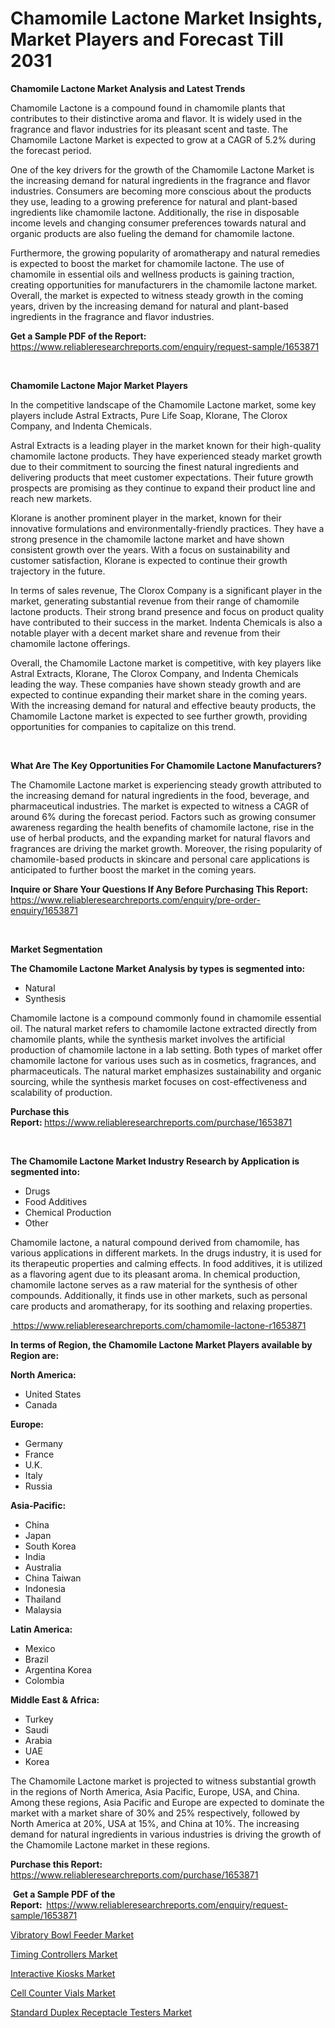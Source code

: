 <p><h1>Chamomile Lactone Market Insights, Market Players and Forecast Till 2031</h1></p><p><strong>Chamomile Lactone Market Analysis and Latest Trends</strong></p>
<p><p>Chamomile Lactone is a compound found in chamomile plants that contributes to their distinctive aroma and flavor. It is widely used in the fragrance and flavor industries for its pleasant scent and taste. The Chamomile Lactone Market is expected to grow at a CAGR of 5.2% during the forecast period. </p><p>One of the key drivers for the growth of the Chamomile Lactone Market is the increasing demand for natural ingredients in the fragrance and flavor industries. Consumers are becoming more conscious about the products they use, leading to a growing preference for natural and plant-based ingredients like chamomile lactone. Additionally, the rise in disposable income levels and changing consumer preferences towards natural and organic products are also fueling the demand for chamomile lactone.</p><p>Furthermore, the growing popularity of aromatherapy and natural remedies is expected to boost the market for chamomile lactone. The use of chamomile in essential oils and wellness products is gaining traction, creating opportunities for manufacturers in the chamomile lactone market. Overall, the market is expected to witness steady growth in the coming years, driven by the increasing demand for natural and plant-based ingredients in the fragrance and flavor industries.</p></p>
<p><strong>Get a Sample PDF of the Report:&nbsp;</strong> <a href="https://www.reliableresearchreports.com/enquiry/request-sample/1653871">https://www.reliableresearchreports.com/enquiry/request-sample/1653871</a></p>
<p>&nbsp;</p>
<p><strong>Chamomile Lactone Major Market Players</strong></p>
<p><p>In the competitive landscape of the Chamomile Lactone market, some key players include Astral Extracts, Pure Life Soap, Klorane, The Clorox Company, and Indenta Chemicals. </p><p>Astral Extracts is a leading player in the market known for their high-quality chamomile lactone products. They have experienced steady market growth due to their commitment to sourcing the finest natural ingredients and delivering products that meet customer expectations. Their future growth prospects are promising as they continue to expand their product line and reach new markets.</p><p>Klorane is another prominent player in the market, known for their innovative formulations and environmentally-friendly practices. They have a strong presence in the chamomile lactone market and have shown consistent growth over the years. With a focus on sustainability and customer satisfaction, Klorane is expected to continue their growth trajectory in the future.</p><p>In terms of sales revenue, The Clorox Company is a significant player in the market, generating substantial revenue from their range of chamomile lactone products. Their strong brand presence and focus on product quality have contributed to their success in the market. Indenta Chemicals is also a notable player with a decent market share and revenue from their chamomile lactone offerings.</p><p>Overall, the Chamomile Lactone market is competitive, with key players like Astral Extracts, Klorane, The Clorox Company, and Indenta Chemicals leading the way. These companies have shown steady growth and are expected to continue expanding their market share in the coming years. With the increasing demand for natural and effective beauty products, the Chamomile Lactone market is expected to see further growth, providing opportunities for companies to capitalize on this trend.</p></p>
<p>&nbsp;</p>
<p><strong>What Are The Key Opportunities For Chamomile Lactone Manufacturers?</strong></p>
<p><p>The Chamomile Lactone market is experiencing steady growth attributed to the increasing demand for natural ingredients in the food, beverage, and pharmaceutical industries. The market is expected to witness a CAGR of around 6% during the forecast period. Factors such as growing consumer awareness regarding the health benefits of chamomile lactone, rise in the use of herbal products, and the expanding market for natural flavors and fragrances are driving the market growth. Moreover, the rising popularity of chamomile-based products in skincare and personal care applications is anticipated to further boost the market in the coming years.</p></p>
<p><strong>Inquire or Share Your Questions If Any Before Purchasing This Report:</strong> <a href="https://www.reliableresearchreports.com/enquiry/pre-order-enquiry/1653871">https://www.reliableresearchreports.com/enquiry/pre-order-enquiry/1653871</a></p>
<p>&nbsp;</p>
<p><strong>Market Segmentation</strong></p>
<p><strong>The Chamomile Lactone Market Analysis by types is segmented into:</strong></p>
<p><ul><li>Natural</li><li>Synthesis</li></ul></p>
<p><p>Chamomile lactone is a compound commonly found in chamomile essential oil. The natural market refers to chamomile lactone extracted directly from chamomile plants, while the synthesis market involves the artificial production of chamomile lactone in a lab setting. Both types of market offer chamomile lactone for various uses such as in cosmetics, fragrances, and pharmaceuticals. The natural market emphasizes sustainability and organic sourcing, while the synthesis market focuses on cost-effectiveness and scalability of production.</p></p>
<p><strong>Purchase this Report:&nbsp;</strong><a href="https://www.reliableresearchreports.com/purchase/1653871">https://www.reliableresearchreports.com/purchase/1653871</a></p>
<p>&nbsp;</p>
<p><strong>The Chamomile Lactone Market Industry Research by Application is segmented into:</strong></p>
<p><ul><li>Drugs</li><li>Food Additives</li><li>Chemical Production</li><li>Other</li></ul></p>
<p><p>Chamomile lactone, a natural compound derived from chamomile, has various applications in different markets. In the drugs industry, it is used for its therapeutic properties and calming effects. In food additives, it is utilized as a flavoring agent due to its pleasant aroma. In chemical production, chamomile lactone serves as a raw material for the synthesis of other compounds. Additionally, it finds use in other markets, such as personal care products and aromatherapy, for its soothing and relaxing properties.</p></p>
<p><a href="https://www.reliableresearchreports.com/chamomile-lactone-r1653871">&nbsp;https://www.reliableresearchreports.com/chamomile-lactone-r1653871</a></p>
<p><strong>In terms of Region, the Chamomile Lactone Market Players available by Region are:</strong></p>
<p>
    <p> <strong> North America: </strong>
        <ul>
            <li>United States</li>
            <li>Canada</li>
        </ul>
        </p> 
    <p> <strong> Europe: </strong>
        <ul>
            <li>Germany</li>
            <li>France</li>
            <li>U.K.</li>
            <li>Italy</li>
            <li>Russia</li>
        </ul>
        </p> 
    <p> <strong> Asia-Pacific: </strong>
        <ul>
            <li>China</li>
            <li>Japan</li>
            <li>South Korea</li>
            <li>India</li>
            <li>Australia</li>
            <li>China Taiwan</li>
            <li>Indonesia</li>
            <li>Thailand</li>
            <li>Malaysia</li>
        </ul>
        </p> 
    <p> <strong> Latin America: </strong>
        <ul>
            <li>Mexico</li>
            <li>Brazil</li>
            <li>Argentina Korea</li>
            <li>Colombia</li>
        </ul>
        </p> 
    <p> <strong> Middle East & Africa: </strong>
        <ul>
            <li>Turkey</li>
            <li>Saudi</li>
            <li>Arabia</li>
            <li>UAE</li>
            <li>Korea</li>
        </ul>
    </p>
    </p>
<p><p>The Chamomile Lactone market is projected to witness substantial growth in the regions of North America, Asia Pacific, Europe, USA, and China. Among these regions, Asia Pacific and Europe are expected to dominate the market with a market share of 30% and 25% respectively, followed by North America at 20%, USA at 15%, and China at 10%. The increasing demand for natural ingredients in various industries is driving the growth of the Chamomile Lactone market in these regions.</p></p>
<p><strong>Purchase this Report: </strong><a href="https://www.reliableresearchreports.com/purchase/1653871">https://www.reliableresearchreports.com/purchase/1653871</a></p>
<p>&nbsp;<strong>Get a Sample PDF of the Report:&nbsp;&nbsp;</strong><a href="https://www.reliableresearchreports.com/enquiry/request-sample/1653871">https://www.reliableresearchreports.com/enquiry/request-sample/1653871</a></p>
<p><strong></strong></p>
<p><p><a href="https://medium.com/@thaddeulentine3434/global-vibratory-bowl-feeder-market-trends-insights-into-growth-opportunities-and-challenges-5315c20c3efc">Vibratory Bowl Feeder Market</a></p><p><a href="https://medium.com/@francesprichey/global-timing-controllers-market-analysis-trends-forecasts-and-growth-opportunities-2024-de3ba6a8f82d">Timing Controllers Market</a></p><p><a href="https://www.linkedin.com/pulse/interactive-kiosks-market-report-product-type-bank-kiosksself-service-0olbe?trackingId=N72pzmWXSm6U9suqft4HdQ%3D%3D">Interactive Kiosks Market</a></p><p><a href="https://github.com/amayrani15moore/Market-Research-Report-List-1/blob/main/cell-counter-vials-market.md">Cell Counter Vials Market</a></p><p><a href="https://www.linkedin.com/pulse/insights-standard-duplex-receptacle-testers-market-players-0tkee?trackingId=UE9G9pMSRqCF3oyoFgjBxQ%3D%3D">Standard Duplex Receptacle Testers Market</a></p></p>
